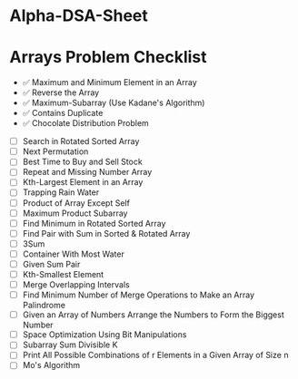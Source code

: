 # Alpha-DSA-Sheet
# Arrays Problem Checklist

- ✅ Maximum and Minimum Element in an Array
- ✅ Reverse the Array
- ✅ Maximum-Subarray (Use Kadane's Algorithm)
- ✅ Contains Duplicate
- ✅ Chocolate Distribution Problem
- [ ] Search in Rotated Sorted Array
- [ ] Next Permutation
- [ ] Best Time to Buy and Sell Stock
- [ ] Repeat and Missing Number Array
- [ ] Kth-Largest Element in an Array
- [ ] Trapping Rain Water
- [ ] Product of Array Except Self
- [ ] Maximum Product Subarray
- [ ] Find Minimum in Rotated Sorted Array
- [ ] Find Pair with Sum in Sorted & Rotated Array
- [ ] 3Sum
- [ ] Container With Most Water
- [ ] Given Sum Pair
- [ ] Kth-Smallest Element
- [ ] Merge Overlapping Intervals
- [ ] Find Minimum Number of Merge Operations to Make an Array Palindrome
- [ ] Given an Array of Numbers Arrange the Numbers to Form the Biggest Number
- [ ] Space Optimization Using Bit Manipulations
- [ ] Subarray Sum Divisible K
- [ ] Print All Possible Combinations of r Elements in a Given Array of Size n
- [ ] Mo's Algorithm
